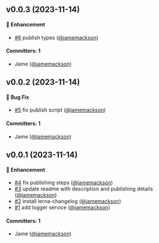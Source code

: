 
## v0.0.3 (2023-11-14)

#### :rocket: Enhancement
* [#6](https://github.com/spacethree/ember-logging/pull/6) publish types ([@jamemackson](https://github.com/jamemackson))

#### Committers: 1
- Jame ([@jamemackson](https://github.com/jamemackson))


## v0.0.2 (2023-11-14)

#### :bug: Bug Fix
* [#5](https://github.com/spacethree/ember-logging/pull/5) fix publish script ([@jamemackson](https://github.com/jamemackson))

#### Committers: 1
- Jame ([@jamemackson](https://github.com/jamemackson))


## v0.0.1 (2023-11-14)

#### :rocket: Enhancement
* [#4](https://github.com/spacethree/ember-logging/pull/4) fix publishing steps ([@jamemackson](https://github.com/jamemackson))
* [#3](https://github.com/spacethree/ember-logging/pull/3) update readme with description and publishing details ([@jamemackson](https://github.com/jamemackson))
* [#2](https://github.com/spacethree/ember-logging/pull/2) install lerna-changelog ([@jamemackson](https://github.com/jamemackson))
* [#1](https://github.com/spacethree/ember-logging/pull/1) add logger service ([@jamemackson](https://github.com/jamemackson))

#### Committers: 1
- Jame ([@jamemackson](https://github.com/jamemackson))
